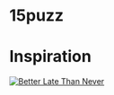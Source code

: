 # 15puzz

# Inspiration
[![Better Late Than Never](http://img.youtube.com/vi/J3v-SG2VZXk/0.jpg)](http://www.youtube.com/watch?v=J3v-SG2VZXk "Video Title")
